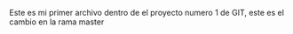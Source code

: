 Este es mi primer archivo dentro de el proyecto numero 1 de GIT,
este es el cambio en la rama master